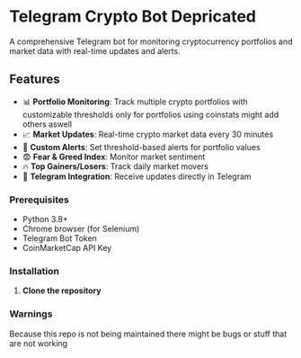 # Telegram Crypto Bot Depricated

A comprehensive Telegram bot for monitoring cryptocurrency portfolios and market data with real-time updates and alerts.

## Features

- 📊 **Portfolio Monitoring**: Track multiple crypto portfolios with customizable thresholds only for portfolios using coinstats might add others aswell
- 📈 **Market Updates**: Real-time crypto market data every 30 minutes
- 🎯 **Custom Alerts**: Set threshold-based alerts for portfolio values
- 😨 **Fear & Greed Index**: Monitor market sentiment
- 🔥 **Top Gainers/Losers**: Track daily market movers
- 📱 **Telegram Integration**: Receive updates directly in Telegram

### Prerequisites

- Python 3.8+
- Chrome browser (for Selenium)
- Telegram Bot Token
- CoinMarketCap API Key

### Installation

1. **Clone the repository**

### Warnings

Because this repo is not being maintained there might be bugs or stuff that are not working
